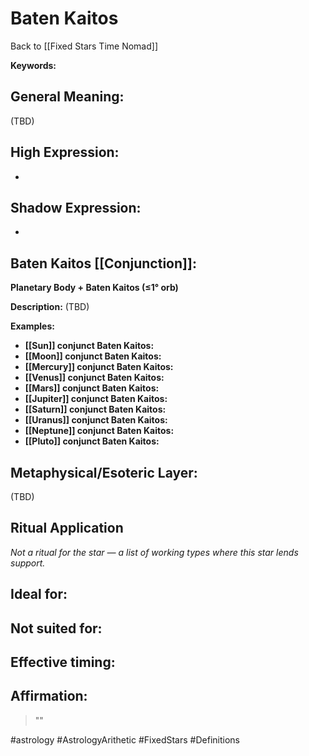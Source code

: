 # Baten Kaitos

Back to [[Fixed Stars Time Nomad]]

**Keywords:** 

## General Meaning:
(TBD)

## High Expression:
- 

## Shadow Expression:
- 

## Baten Kaitos [[Conjunction]]:

**Planetary Body + Baten Kaitos (≤1° orb)**

**Description:**
(TBD)

**Examples:**
- **[[Sun]] conjunct Baten Kaitos:** 
- **[[Moon]] conjunct Baten Kaitos:** 
- **[[Mercury]] conjunct Baten Kaitos:** 
- **[[Venus]] conjunct Baten Kaitos:** 
- **[[Mars]] conjunct Baten Kaitos:** 
- **[[Jupiter]] conjunct Baten Kaitos:** 
- **[[Saturn]] conjunct Baten Kaitos:** 
- **[[Uranus]] conjunct Baten Kaitos:** 
- **[[Neptune]] conjunct Baten Kaitos:** 
- **[[Pluto]] conjunct Baten Kaitos:** 

## Metaphysical/Esoteric Layer:
(TBD)

## Ritual Application
*Not a ritual for the star — a list of working types where this star lends support.*

**Ideal for:**
- 
**Not suited for:**
- 
**Effective timing:**
- 

## Affirmation:

> ""

#astrology #AstrologyArithetic #FixedStars #Definitions
